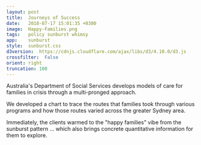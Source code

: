```yaml
---
layout: post
title:  Journeys of Success
date:   2018-07-17 15:01:35 +0300
image:  Happy-Families.png
tags:   policy sunburst whimsy 
app:    sunburst
style:  sunburst.css
d3version:  https://cdnjs.cloudflare.com/ajax/libs/d3/4.10.0/d3.js
crossfilter:  False
orient: right
truncation: 100
---
```


Australia's Department of Social Services develops models of care for families in crisis through a multi-pronged approach.

We developed a chart to trace the routes that families took through various programs and how those routes varied across the greater Sydney area.
 
 
Immediately, the clients warmed to the "happy families" vibe from the sunburst pattern ... which also brings concrete quantitative information for them to explore.
  
